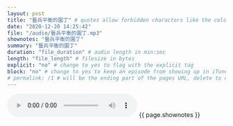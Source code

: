 ```yaml
---
layout: post
title: "藝兵平衡的園丁" # quotes allow forbidden characters like the colon
date: "2020-12-20 14:25:42"
file: "/audio/藝兵平衡的園丁.mp3"
shownotes: "藝兵平衡的園丁"
summary: "藝兵平衡的園丁"
duration: "file_duration" # audio length in min:sec
length: "file_length" # filesize in bytes
explicit: "no" # change to yes to flag with the explicit tag
block: "no" # change to yes to keep an episode from showing up in iTunes
# permalink: /1 # will be the ending part of the pages URL, delete to default to the title
---
```


<audio controls>
<source src="{{site.url}}{{site.baseurl}}{{ page.file }}" type="audio/x-mp3">
Your browser does not support the audio element.
</audio>
{{ page.shownotes }}

